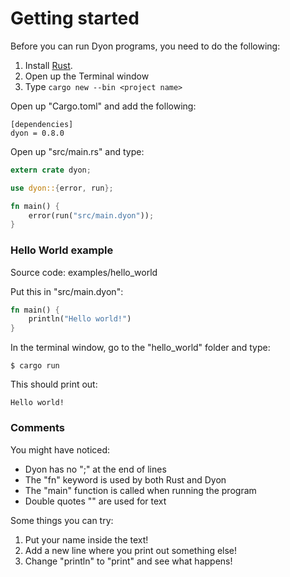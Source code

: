 # Getting started

Before you can run Dyon programs, you need to do the following:

1. Install [Rust](https://www.rust-lang.org/en-US/).
2. Open up the Terminal window
3. Type `cargo new --bin <project name>`

Open up "Cargo.toml" and add the following:

```
[dependencies]
dyon = 0.8.0
```

Open up "src/main.rs" and type:

```rust
extern crate dyon;

use dyon::{error, run};

fn main() {
    error(run("src/main.dyon"));
}
```

### Hello World example

Source code: examples/hello_world

Put this in "src/main.dyon":

```rust
fn main() {
    println("Hello world!")
}
```

In the terminal window, go to the "hello_world" folder and type:

```
$ cargo run
```

This should print out:

```
Hello world!
```

### Comments

You might have noticed:

- Dyon has no ";" at the end of lines
- The "fn" keyword is used by both Rust and Dyon
- The "main" function is called when running the program
- Double quotes "" are used for text

Some things you can try:

1. Put your name inside the text!
2. Add a new line where you print out something else!
3. Change "println" to "print" and see what happens!
